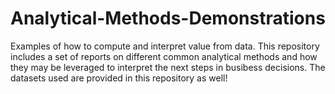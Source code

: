 # Analytical-Methods-Demonstrations
Examples of how to compute and interpret value from data.
This repository includes a set of reports on different common analytical methods and how they may be leveraged to interpret the next steps in busibess decisions. The datasets used are provided in this repository as well!
